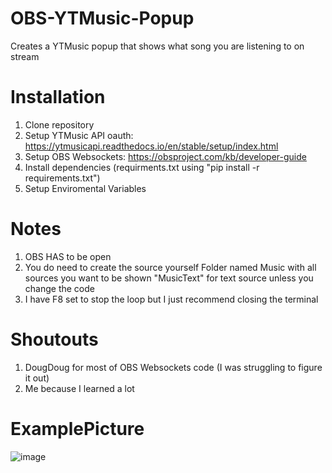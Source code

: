# OBS-YTMusic-Popup

Creates a YTMusic popup that shows what song you are listening to on stream

# Installation
1. Clone repository
2. Setup YTMusic API oauth: https://ytmusicapi.readthedocs.io/en/stable/setup/index.html
3. Setup OBS Websockets: https://obsproject.com/kb/developer-guide
4. Install dependencies (requirments.txt using "pip install -r requirements.txt")
5. Setup Enviromental Variables

# Notes
1. OBS HAS to be open
2. You do need to create the source yourself
    Folder named Music with all sources you want to be shown
    "MusicText" for text source unless you change the code
4. I have F8 set to stop the loop but I just recommend closing the terminal

# Shoutouts
1. DougDoug for most of OBS Websockets code (I was struggling to figure it out)
2. Me because I learned a lot

# ExamplePicture
![image](https://github.com/user-attachments/assets/319a2478-1ddc-4c8f-9a29-41202cea3796)




